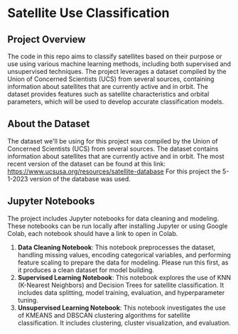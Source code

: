 # Satellite Use Classification

## Project Overview
The code in this repo aims to classify satellites based on their purpose or use using various machine learning methods, including both supervised and unsupervised techniques. The project leverages a dataset compiled by the Union of Concerned Scientists (UCS) from several sources, containing information about satellites that are currently active and in orbit. The dataset provides features such as satellite characteristics and orbital parameters, which will be used to develop accurate classification models.

## About the Dataset

The dataset we'll be using for this project was compiled by the Union of Concerned Scientists (UCS) from several sources. The dataset contains information about satellites that are currently active and in orbit. The most recent version of the dataset can be found at this link: https://www.ucsusa.org/resources/satellite-database
For this project the 5-1-2023 version of the database was used. 

## Jupyter Notebooks
The project includes Jupyter notebooks for data cleaning and modeling. These notebooks can be run locally after installing Jupyter or using Google Colab, each notebook should have a link to open in Colab. 

1. **Data Cleaning Notebook**: This notebook preprocesses the dataset, handling missing values, encoding categorical variables, and performing feature scaling to prepare the data for modeling. Please run this first, as it produces a clean dataset for model building.
2. **Supervised Learning Notebook**: This notebook explores the use of KNN (K-Nearest Neighbors) and Decision Trees for satellite classification. It includes data splitting, model training, evaluation, and hyperparameter tuning.
3. **Unsupervised Learning Notebook**: This notebook investigates the use of KMEANS and DBSCAN clustering algorithms for satellite classification. It includes clustering, cluster visualization, and evaluation.


